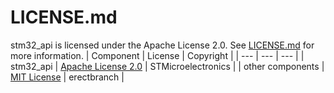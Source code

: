 # LICENSE.md

stm32_api is licensed under the Apache License 2.0. See [LICENSE.md](./stm32_api/LICENSE.md) for more information.
| Component | License | Copyright |
| --- | --- | --- |
| stm32_api | [Apache License 2.0](./stm32_api/LICENSE.md) | STMicroelectronics |
| other components | [MIT License](./latency_lookup_table/LICENSE.md) | erectbranch |